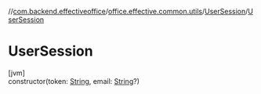 //[com.backend.effectiveoffice](IdeaProjects/labs-office-elevator/effectiveOfficeBackend/documentation/gfm/index.md)/[office.effective.common.utils](IdeaProjects/labs-office-elevator/effectiveOfficeBackend/documentation/gfm/com.backend.effectiveoffice/office.effective.common.utils/index.md)/[UserSession](IdeaProjects/labs-office-elevator/effectiveOfficeBackend/documentation/gfm/com.backend.effectiveoffice/office.effective.common.utils/-user-session/index.md)/[UserSession](IdeaProjects/labs-office-elevator/effectiveOfficeBackend/documentation/gfm/com.backend.effectiveoffice/office.effective.common.utils/-user-session/-user-session.md)

# UserSession

[jvm]\
constructor(token: [String](https://kotlinlang.org/api/latest/jvm/stdlib/kotlin/-string/index.html), email: [String](https://kotlinlang.org/api/latest/jvm/stdlib/kotlin/-string/index.html)?)
